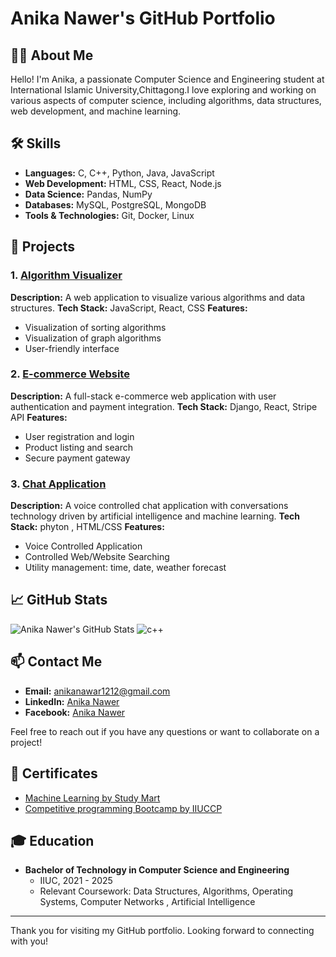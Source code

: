 # Anika Nawer's GitHub Portfolio

## 👨‍💻 About Me

Hello! I'm Anika, a passionate Computer Science and Engineering student at International Islamic University,Chittagong.I love exploring and working on various aspects of computer science, including algorithms, data structures, web development, and machine learning.

## 🛠️ Skills

- **Languages:** C, C++, Python, Java, JavaScript
- **Web Development:** HTML, CSS, React, Node.js
- **Data Science:** Pandas, NumPy
- **Databases:** MySQL, PostgreSQL, MongoDB
- **Tools & Technologies:** Git, Docker, Linux

## 🌟 Projects

### 1. [Algorithm Visualizer](https://github.com/johndoe/algorithm-visualizer)
**Description:** A web application to visualize various algorithms and data structures.
**Tech Stack:** JavaScript, React, CSS
**Features:**
- Visualization of sorting algorithms
- Visualization of graph algorithms
- User-friendly interface

### 2. [E-commerce Website](https://github.com/johndoe/e-commerce-website)
**Description:** A full-stack e-commerce web application with user authentication and payment integration.
**Tech Stack:** Django, React, Stripe API
**Features:**
- User registration and login
- Product listing and search
- Secure payment gateway

### 3. [Chat Application](https://github.com/anikaanawer/Pilo-voice-chat)
**Description:** A voice controlled chat application with conversations technology driven by artificial intelligence and machine learning.
**Tech Stack:**  phyton , HTML/CSS
**Features:**
- Voice Controlled Application
- Controlled Web/Website Searching
- Utility management: time, date, weather forecast

## 📈 GitHub Stats

![Anika Nawer's GitHub Stats](https://github-readme-stats.vercel.app/api?username=anikaanawer&show_icons=true&theme=radical)
![c++](https://github-readme-stats.vercel.app/api/top-langs/?username=anikaanawer&layout=compact&theme=radical)

## 📫 Contact Me

- **Email:** [anikanawar1212@gmail.com](mailto:john.doe@example.com)
- **LinkedIn:** [Anika Nawer](https://www.linkedin.com/in/anikanawer007/)
- **Facebook:** [Anika Nawer](https://www.facebook.com/anika.nawer.56232)

Feel free to reach out if you have any questions or want to collaborate on a project!

## 📜 Certificates

- [Machine Learning by Study Mart](https://www.coursera.org/account/accomplishments/certificate/ABC123)
- [Competitive programming Bootcamp by IIUCCP](https://www.udemy.com/certificate/DEF456)

## 🎓 Education

- **Bachelor of Technology in Computer Science and Engineering**
  - IIUC, 2021 - 2025
  - Relevant Coursework: Data Structures, Algorithms, Operating Systems, Computer Networks , Artificial Intelligence

---

Thank you for visiting my GitHub portfolio. Looking forward to connecting with you!

